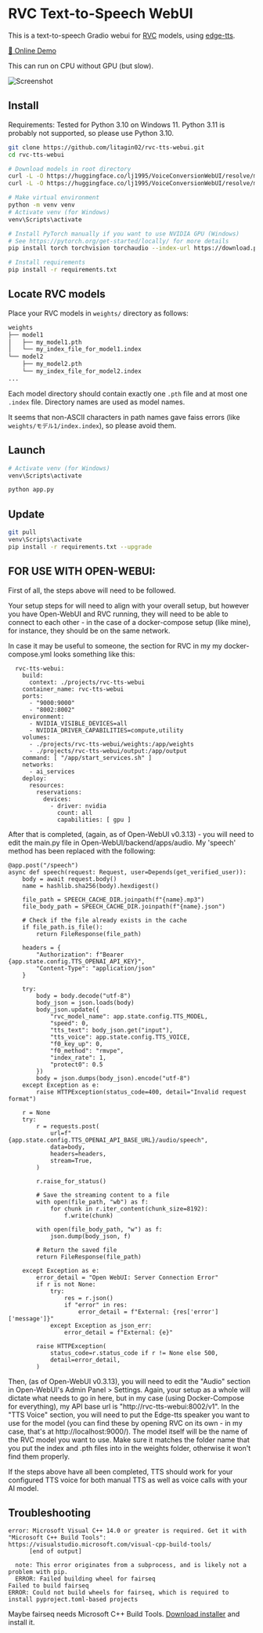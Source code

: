 # RVC Text-to-Speech WebUI

This is a text-to-speech Gradio webui for [RVC](https://github.com/RVC-Project/Retrieval-based-Voice-Conversion-WebUI) models, using [edge-tts](https://github.com/rany2/edge-tts).

[🤗 Online Demo](https://huggingface.co/spaces/litagin/rvc_okiba_TTS)

This can run on CPU without GPU (but slow).

![Screenshot](assets/screenshot.jpg)

## Install

Requirements: Tested for Python 3.10 on Windows 11. Python 3.11 is probably not supported, so please use Python 3.10.

```bash
git clone https://github.com/litagin02/rvc-tts-webui.git
cd rvc-tts-webui

# Download models in root directory
curl -L -O https://huggingface.co/lj1995/VoiceConversionWebUI/resolve/main/hubert_base.pt
curl -L -O https://huggingface.co/lj1995/VoiceConversionWebUI/resolve/main/rmvpe.pt

# Make virtual environment
python -m venv venv
# Activate venv (for Windows)
venv\Scripts\activate

# Install PyTorch manually if you want to use NVIDIA GPU (Windows)
# See https://pytorch.org/get-started/locally/ for more details
pip install torch torchvision torchaudio --index-url https://download.pytorch.org/whl/cu118

# Install requirements
pip install -r requirements.txt
```

## Locate RVC models

Place your RVC models in `weights/` directory as follows:

```bash
weights
├── model1
│   ├── my_model1.pth
│   └── my_index_file_for_model1.index
└── model2
    ├── my_model2.pth
    └── my_index_file_for_model2.index
...
```

Each model directory should contain exactly one `.pth` file and at most one `.index` file. Directory names are used as model names.

It seems that non-ASCII characters in path names gave faiss errors (like `weights/モデル1/index.index`), so please avoid them.

## Launch

```bash
# Activate venv (for Windows)
venv\Scripts\activate

python app.py
```

## Update

```bash
git pull
venv\Scripts\activate
pip install -r requirements.txt --upgrade
```

## FOR USE WITH OPEN-WEBUI:

First of all, the steps above will need to be followed. 

Your setup steps for will need to align with your overall setup, but however you have Open-WebUI and RVC running, they will need to be able to connect to each other - in the case of a docker-compose setup (like mine), for instance, they should be on the same network. 

In case it may be useful to someone, the section for RVC in my my docker-compose.yml looks something like this: 

```
  rvc-tts-webui:
    build:
      context: ./projects/rvc-tts-webui
    container_name: rvc-tts-webui
    ports:
      - "9000:9000"
      - "8002:8002"
    environment:
      - NVIDIA_VISIBLE_DEVICES=all
      - NVIDIA_DRIVER_CAPABILITIES=compute,utility
    volumes:
      - ./projects/rvc-tts-webui/weights:/app/weights
      - ./projects/rvc-tts-webui/output:/app/output
    command: [ "/app/start_services.sh" ]
    networks:
      - ai_services
    deploy:
      resources:
        reservations:
          devices:
            - driver: nvidia
              count: all
              capabilities: [ gpu ]
```

After that is completed, (again, as of Open-WebUI v0.3.13) - you will need to edit the main.py file in Open-WebUI/backend/apps/audio. My 'speech' method has been replaced with the following: 

```
@app.post("/speech")
async def speech(request: Request, user=Depends(get_verified_user)):
    body = await request.body()
    name = hashlib.sha256(body).hexdigest()

    file_path = SPEECH_CACHE_DIR.joinpath(f"{name}.mp3")
    file_body_path = SPEECH_CACHE_DIR.joinpath(f"{name}.json")

    # Check if the file already exists in the cache
    if file_path.is_file():
        return FileResponse(file_path)

    headers = {
        "Authorization": f"Bearer {app.state.config.TTS_OPENAI_API_KEY}",
        "Content-Type": "application/json"
    }

    try:
        body = body.decode("utf-8")
        body_json = json.loads(body)
        body_json.update({
            "rvc_model_name": app.state.config.TTS_MODEL,
            "speed": 0,
            "tts_text": body_json.get("input"),
            "tts_voice": app.state.config.TTS_VOICE,
            "f0_key_up": 0,
            "f0_method": "rmvpe",
            "index_rate": 1,
            "protect0": 0.5
        })
        body = json.dumps(body_json).encode("utf-8")
    except Exception as e:
        raise HTTPException(status_code=400, detail="Invalid request format")

    r = None
    try:
        r = requests.post(
            url=f"{app.state.config.TTS_OPENAI_API_BASE_URL}/audio/speech",
            data=body,
            headers=headers,
            stream=True,
        )

        r.raise_for_status()

        # Save the streaming content to a file
        with open(file_path, "wb") as f:
            for chunk in r.iter_content(chunk_size=8192):
                f.write(chunk)

        with open(file_body_path, "w") as f:
            json.dump(body_json, f)

        # Return the saved file
        return FileResponse(file_path)

    except Exception as e:
        error_detail = "Open WebUI: Server Connection Error"
        if r is not None:
            try:
                res = r.json()
                if "error" in res:
                    error_detail = f"External: {res['error']['message']}"
            except Exception as json_err:
                error_detail = f"External: {e}"

        raise HTTPException(
            status_code=r.status_code if r != None else 500,
            detail=error_detail,
        )
```

Then, (as of Open-WebUI v0.3.13), you will need to edit the "Audio" section in Open-WebUI's Admin Panel > Settings. Again, your setup as a whole will dictate what needs to go in here, but in my case (using Docker-Compose for everything), my API base url is "http://rvc-tts-webui:8002/v1". In the "TTS Voice" section, you will need to put the Edge-tts speaker you want to use for the model (you can find these by opening RVC on its own - in my case, that's at http://localhost:9000/). The model itself will be the name of the RVC model you want to use. Make sure it matches the folder name that you put the index and .pth files into in the weights folder, otherwise it won't find them properly.


If the steps above have all been completed, TTS should work for your configured TTS voice for both manual TTS as well as voice calls with your AI model.

## Troubleshooting

```
error: Microsoft Visual C++ 14.0 or greater is required. Get it with "Microsoft C++ Build Tools": https://visualstudio.microsoft.com/visual-cpp-build-tools/
      [end of output]

  note: This error originates from a subprocess, and is likely not a problem with pip.
  ERROR: Failed building wheel for fairseq
Failed to build fairseq
ERROR: Could not build wheels for fairseq, which is required to install pyproject.toml-based projects
```

Maybe fairseq needs Microsoft C++ Build Tools.
[Download installer](https://visualstudio.microsoft.com/ja/thank-you-downloading-visual-studio/?sku=BuildTools&rel=16) and install it.
